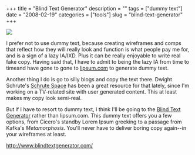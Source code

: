 +++
title = "Blind Text Generator"
description = ""
tags = ["dummy text"]
date = "2008-02-19"
categories = ["tools"]
slug = "blind-text-generator"
+++


<div class="tool-screenshot mb1"><a href="http://www.blindtextgenerator.com/"><img id="bluga-thumbnail-2734" class="bluga-thumbnail custom" src="/media/bluga/
wt5230042aca67f_custom.jpg"/></a></div><p>I prefer not to use dummy text, because creating wireframes and comps that reflect how they will really look and function is what people pay me for, and is a sign of a lazy IA/IXD. Plus it can be really enjoyable to write real fake copy. Having said that, I have to admit to being the lazy IA from time to timeand have gone to gone to <a href="http://lipsum.com/">lipsum.com</a> to generate dummy text. </p>
<p>Another thing I do is go to silly blogs and copy the text there. Dwight Schrute's <a href="http://blog.nbc.com/DwightsBlog/">Schrute Space</a> has been a great resource for that lately, since I'm working on a TV-related site with user generated content. This at least makes my copy look semi-real. </p>
<p>But if I have to resort to dummy text, I think I'll be going to the <a href="http://www.blindtextgenerator.com/">Blind Text Generator</a> rather than lipsum.com. This dummy text offers you a few options, from Cicero's standby Lorem Ipsum greeking to a passage from Kafka's <i>Metamorphosis</i>. You'll never have to deliver boring copy again--in your wireframes at least.</p>
  
<p><a href="http://www.blindtextgenerator.com/">http://www.blindtextgenerator.com/</a></p>
      
